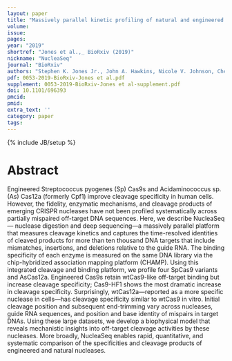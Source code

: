 ```yaml
---
layout: paper
title: "Massively parallel kinetic profiling of natural and engineered CRISPR nucleases"
volume:
issue:
pages:
year: "2019"
shortref: "Jones et al.,_ BioRxiv (2019)"
nickname: "NucleaSeq"
journal: "BioRxiv"
authors: "Stephen K. Jones Jr., John A. Hawkins, Nicole V. Johnson, Cheulhee Jung, Kuang Hu, James R. Rybarski, Janice S. Chen, Jennifer A. Doudna, William H. Press, Ilya J. Finkelstein"
pdf: 0053-2019-BioRxiv-Jones et al.pdf
supplement: 0053-2019-BioRxiv-Jones et al-supplement.pdf
doi: 10.1101/696393
pmcid:
pmid:
extra_text: ''
category: paper
tags:
---
```

{% include JB/setup %}

# Abstract
Engineered Streptococcus pyogenes (Sp) Cas9s and Acidaminococcus sp. (As) Cas12a (formerly Cpf1) improve cleavage specificity in human cells. However, the fidelity, enzymatic mechanisms, and cleavage products of emerging CRISPR nucleases have not been profiled systematically across partially mispaired off-target DNA sequences. Here, we describe NucleaSeq— nuclease digestion and deep sequencing—a massively parallel platform that measures cleavage kinetics and captures the time-resolved identities of cleaved products for more than ten thousand DNA targets that include mismatches, insertions, and deletions relative to the guide RNA. The binding specificity of each enzyme is measured on the same DNA library via the chip-hybridized association mapping platform (CHAMP). Using this integrated cleavage and binding platform, we profile four SpCas9 variants and AsCas12a. Engineered Cas9s retain wtCas9-like off-target binding but increase cleavage specificity; Cas9-HF1 shows the most dramatic increase in cleavage specificity. Surprisingly, wtCas12a—reported as a more specific nuclease in cells—has cleavage specificity similar to wtCas9 in vitro. Initial cleavage position and subsequent end-trimming vary across nucleases, guide RNA sequences, and position and base identity of mispairs in target DNAs. Using these large datasets, we develop a biophysical model that reveals mechanistic insights into off-target cleavage activities by these nucleases. More broadly, NucleaSeq enables rapid, quantitative, and systematic comparison of the specificities and cleavage products of engineered and natural nucleases.

